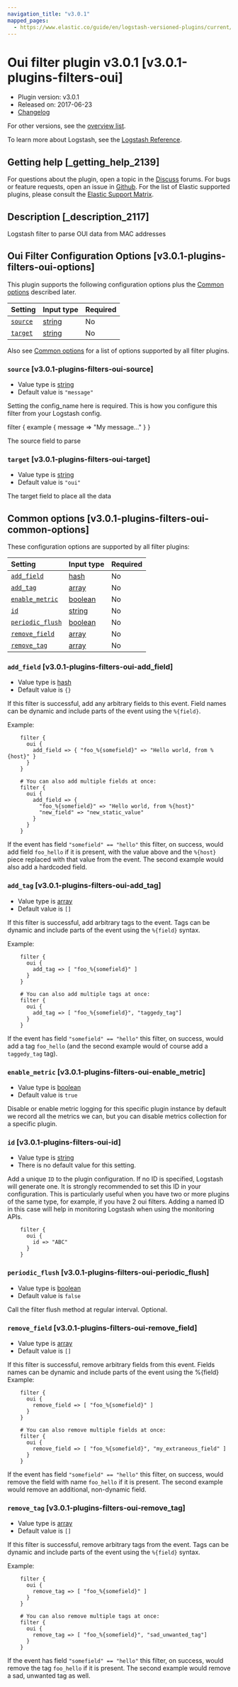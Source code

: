 ```yaml
---
navigation_title: "v3.0.1"
mapped_pages:
  - https://www.elastic.co/guide/en/logstash-versioned-plugins/current/v3.0.1-plugins-filters-oui.html
---
```


# Oui filter plugin v3.0.1 [v3.0.1-plugins-filters-oui]

* Plugin version: v3.0.1
* Released on: 2017-06-23
* [Changelog](https://github.com/logstash-plugins/logstash-filter-oui/blob/v3.0.1/CHANGELOG.md)

For other versions, see the [overview list](filter-oui-index.md).

To learn more about Logstash, see the [Logstash Reference](https://www.elastic.co/guide/en/logstash/current/index.html).

## Getting help [_getting_help_2139]

For questions about the plugin, open a topic in the [Discuss](http://discuss.elastic.co) forums. For bugs or feature requests, open an issue in [Github](https://github.com/logstash-plugins/logstash-filter-oui). For the list of Elastic supported plugins, please consult the [Elastic Support Matrix](https://www.elastic.co/support/matrix#matrix_logstash_plugins).

## Description [_description_2117]

Logstash filter to parse OUI data from MAC addresses

## Oui Filter Configuration Options [v3.0.1-plugins-filters-oui-options]

This plugin supports the following configuration options plus the [Common options](v3-0-1-plugins-filters-oui.md#v3.0.1-plugins-filters-oui-common-options) described later.

| Setting | Input type | Required |
| :- | :- | :- |
| [`source`](v3-0-1-plugins-filters-oui.md#v3.0.1-plugins-filters-oui-source) | [string](/lsr/value-types.md#string) | No |
| [`target`](v3-0-1-plugins-filters-oui.md#v3.0.1-plugins-filters-oui-target) | [string](/lsr/value-types.md#string) | No |

Also see [Common options](v3-0-1-plugins-filters-oui.md#v3.0.1-plugins-filters-oui-common-options) for a list of options supported by all filter plugins.

### `source` [v3.0.1-plugins-filters-oui-source]

* Value type is [string](/lsr/value-types.md#string)
* Default value is `"message"`

Setting the config\_name here is required. This is how you configure this filter from your Logstash config.

filter { example { message ⇒ "My message…" } }

The source field to parse

### `target` [v3.0.1-plugins-filters-oui-target]

* Value type is [string](/lsr/value-types.md#string)
* Default value is `"oui"`

The target field to place all the data

## Common options [v3.0.1-plugins-filters-oui-common-options]

These configuration options are supported by all filter plugins:

| Setting | Input type | Required |
| :- | :- | :- |
| [`add_field`](v3-0-1-plugins-filters-oui.md#v3.0.1-plugins-filters-oui-add_field) | [hash](/lsr/value-types.md#hash) | No |
| [`add_tag`](v3-0-1-plugins-filters-oui.md#v3.0.1-plugins-filters-oui-add_tag) | [array](/lsr/value-types.md#array) | No |
| [`enable_metric`](v3-0-1-plugins-filters-oui.md#v3.0.1-plugins-filters-oui-enable_metric) | [boolean](/lsr/value-types.md#boolean) | No |
| [`id`](v3-0-1-plugins-filters-oui.md#v3.0.1-plugins-filters-oui-id) | [string](/lsr/value-types.md#string) | No |
| [`periodic_flush`](v3-0-1-plugins-filters-oui.md#v3.0.1-plugins-filters-oui-periodic_flush) | [boolean](/lsr/value-types.md#boolean) | No |
| [`remove_field`](v3-0-1-plugins-filters-oui.md#v3.0.1-plugins-filters-oui-remove_field) | [array](/lsr/value-types.md#array) | No |
| [`remove_tag`](v3-0-1-plugins-filters-oui.md#v3.0.1-plugins-filters-oui-remove_tag) | [array](/lsr/value-types.md#array) | No |

### `add_field` [v3.0.1-plugins-filters-oui-add_field]

* Value type is [hash](/lsr/value-types.md#hash)
* Default value is `{}`

If this filter is successful, add any arbitrary fields to this event. Field names can be dynamic and include parts of the event using the `%{field}`.

Example:

```
    filter {
      oui {
        add_field => { "foo_%{somefield}" => "Hello world, from %{host}" }
      }
    }
```

```
    # You can also add multiple fields at once:
    filter {
      oui {
        add_field => {
          "foo_%{somefield}" => "Hello world, from %{host}"
          "new_field" => "new_static_value"
        }
      }
    }
```

If the event has field `"somefield" == "hello"` this filter, on success, would add field `foo_hello` if it is present, with the value above and the `%{host}` piece replaced with that value from the event. The second example would also add a hardcoded field.

### `add_tag` [v3.0.1-plugins-filters-oui-add_tag]

* Value type is [array](/lsr/value-types.md#array)
* Default value is `[]`

If this filter is successful, add arbitrary tags to the event. Tags can be dynamic and include parts of the event using the `%{field}` syntax.

Example:

```
    filter {
      oui {
        add_tag => [ "foo_%{somefield}" ]
      }
    }
```

```
    # You can also add multiple tags at once:
    filter {
      oui {
        add_tag => [ "foo_%{somefield}", "taggedy_tag"]
      }
    }
```

If the event has field `"somefield" == "hello"` this filter, on success, would add a tag `foo_hello` (and the second example would of course add a `taggedy_tag` tag).

### `enable_metric` [v3.0.1-plugins-filters-oui-enable_metric]

* Value type is [boolean](/lsr/value-types.md#boolean)
* Default value is `true`

Disable or enable metric logging for this specific plugin instance by default we record all the metrics we can, but you can disable metrics collection for a specific plugin.

### `id` [v3.0.1-plugins-filters-oui-id]

* Value type is [string](/lsr/value-types.md#string)
* There is no default value for this setting.

Add a unique `ID` to the plugin configuration. If no ID is specified, Logstash will generate one. It is strongly recommended to set this ID in your configuration. This is particularly useful when you have two or more plugins of the same type, for example, if you have 2 oui filters. Adding a named ID in this case will help in monitoring Logstash when using the monitoring APIs.

```
    filter {
      oui {
        id => "ABC"
      }
    }
```

### `periodic_flush` [v3.0.1-plugins-filters-oui-periodic_flush]

* Value type is [boolean](/lsr/value-types.md#boolean)
* Default value is `false`

Call the filter flush method at regular interval. Optional.

### `remove_field` [v3.0.1-plugins-filters-oui-remove_field]

* Value type is [array](/lsr/value-types.md#array)
* Default value is `[]`

If this filter is successful, remove arbitrary fields from this event. Fields names can be dynamic and include parts of the event using the %{field} Example:

```
    filter {
      oui {
        remove_field => [ "foo_%{somefield}" ]
      }
    }
```

```
    # You can also remove multiple fields at once:
    filter {
      oui {
        remove_field => [ "foo_%{somefield}", "my_extraneous_field" ]
      }
    }
```

If the event has field `"somefield" == "hello"` this filter, on success, would remove the field with name `foo_hello` if it is present. The second example would remove an additional, non-dynamic field.

### `remove_tag` [v3.0.1-plugins-filters-oui-remove_tag]

* Value type is [array](/lsr/value-types.md#array)
* Default value is `[]`

If this filter is successful, remove arbitrary tags from the event. Tags can be dynamic and include parts of the event using the `%{field}` syntax.

Example:

```
    filter {
      oui {
        remove_tag => [ "foo_%{somefield}" ]
      }
    }
```

```
    # You can also remove multiple tags at once:
    filter {
      oui {
        remove_tag => [ "foo_%{somefield}", "sad_unwanted_tag"]
      }
    }
```

If the event has field `"somefield" == "hello"` this filter, on success, would remove the tag `foo_hello` if it is present. The second example would remove a sad, unwanted tag as well.
